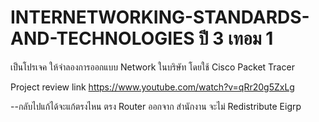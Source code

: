 # INTERNETWORKING-STANDARDS-AND-TECHNOLOGIES ปี 3 เทอม 1  

เป็นโปรเจค ให้จำลองการออกแบบ Network ในบริษัท โดยใช้ Cisco Packet Tracer

Project review link https://www.youtube.com/watch?v=qRr20g5ZxLg

--กลับไปแก้ได้จะแก้ตรงไหน ตรง Router ออกจาก สำนักงาน จะไม่ Redistribute Eigrp
